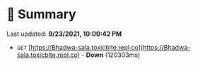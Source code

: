 # 📖 Summary
Last updated: **9/23/2021, 10:00:42 PM**

- `GET` [https://Bhadwa-sala.toxicblte.repl.co](https://Bhadwa-sala.toxicblte.repl.co) - **Down** (120303ms)
